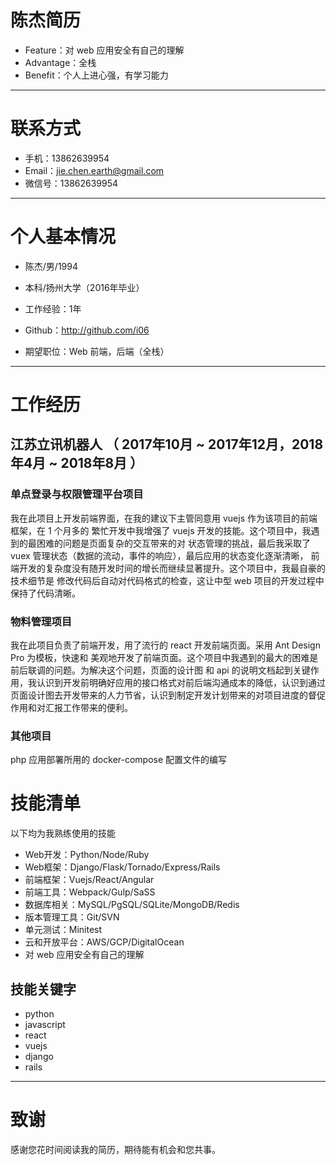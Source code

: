 # 陈杰简历

 - Feature：对 web 应用安全有自己的理解
 - Advantage：全栈
 - Benefit：个人上进心强，有学习能力 

---


# 联系方式

- 手机：13862639954
- Email：jie.chen.earth@gmail.com
- 微信号：13862639954

---

# 个人基本情况

 - 陈杰/男/1994 
 - 本科/扬州大学（2016年毕业） 
 - 工作经验：1年
 - Github：http://github.com/i06 

 - 期望职位：Web 前端，后端（全栈）

---

# 工作经历

## 江苏立讯机器人 （ 2017年10月 ~ 2017年12月，2018年4月 ~ 2018年8月 ）

### 单点登录与权限管理平台项目 
我在此项目上开发前端界面，在我的建议下主管同意用 vuejs 作为该项目的前端框架，在 1 个月多的
繁忙开发中我增强了 vuejs 开发的技能。这个项目中，我遇到的最困难的问题是页面复杂的交互带来的对
状态管理的挑战，最后我采取了 vuex 管理状态（数据的流动，事件的响应），最后应用的状态变化逐渐清晰，
前端开发的复杂度没有随开发时间的增长而继续显著提升。这个项目中，我最自豪的技术细节是
修改代码后自动对代码格式的检查，这让中型 web 项目的开发过程中保持了代码清晰。

### 物料管理项目 
我在此项目负责了前端开发，用了流行的 react 开发前端页面。采用 Ant Design Pro 为模板，快速和
美观地开发了前端页面。这个项目中我遇到的最大的困难是前后联调的问题。为解决这个问题，页面的设计图
和 api 的说明文档起到关键作用，我认识到开发前明确好应用的接口格式对前后端沟通成本的降低，认识到通过
页面设计图去开发带来的人力节省，认识到制定开发计划带来的对项目进度的督促作用和对汇报工作带来的便利。


### 其他项目
php 应用部署所用的 docker-compose 配置文件的编写

# 技能清单

以下均为我熟练使用的技能

- Web开发：Python/Node/Ruby
- Web框架：Django/Flask/Tornado/Express/Rails
- 前端框架：Vuejs/React/Angular
- 前端工具：Webpack/Gulp/SaSS
- 数据库相关：MySQL/PgSQL/SQLite/MongoDB/Redis
- 版本管理工具：Git/SVN
- 单元测试：Minitest
- 云和开放平台：AWS/GCP/DigitalOcean
- 对 web 应用安全有自己的理解


## 技能关键字

- python
- javascript
- react
- vuejs
- django
- rails


---

# 致谢
感谢您花时间阅读我的简历，期待能有机会和您共事。

